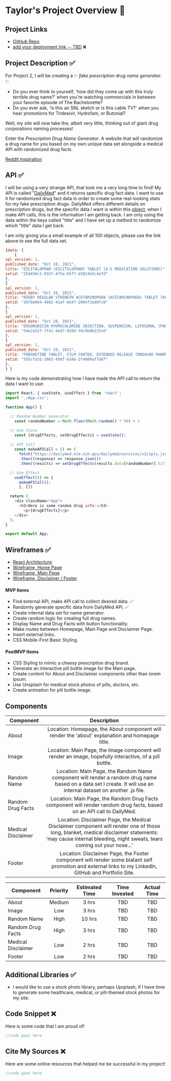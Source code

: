 # Taylor's Project Overview 👏

## Project Links 

- [GitHub Repo](https://git.generalassemb.ly/tayloroverturf/project-2-react)
- [add your deployment link -- TBD]() ❌

## Project Description ✅

For Project 2, I will be creating a ✨ *fake prescription drug name generator*. ✨
- Do you ever think to yourself, 'how did they come up with this truly terrible drug name?' when you're watching commercials in between your favorite episode of The Bachelorette?
- Do you ever ask, 'is this an SNL sketch or is this cable TV?' when you hear promotions for Tridesivir, Hydrofam, or Butonial? 

Well, my site will now take the, albeit very little, thinking out of giant drug corporations naming processes!

Enter the *Prescription Drug Name Generator*. A website that will randomize a drug name for you based on my own unique data set alongside a medical API with randomized drug facts.

[Reddit Inspiration](https://res.cloudinary.com/overturf/image/upload/v1635526902/Screen_Shot_2021-10-29_at_8.53.35_AM_jpkz54.png)


## API ✅

I will be using a very strange API, that took me a very long time to find! 
My API is called "[DailyMed](https://dailymed.nlm.nih.gov/dailymed/app-support-web-services.cfm)" and it returns specific drug fact data. I want to use it for randomized drug fact data in order to create some real-looking stats for my fake prescription drugs. DailyMed offers different details on prescription drugs, but the specific data I want is within this [object](https://dailymed.nlm.nih.gov/dailymed/services/v2/spls.json), when I make API calls, this is the information I am getting back. I am only using the data within the keys called "title" and I have set up a method to randomize which "title" data I get back. 

I am only giving you a small example of all 100 objects, please use the link above to see the full data set. 

```js
{data: {
	{
spl_version: 1,
published_date: "Oct 28, 2021",
title: "ESCITALOPRAM (ESCITSLOPRAM) TABLET [A-S MEDICATION SOLUTIONS]",
setid: "25d450c1-932f-4f5e-b5f7-d3824d3c4efd"
},
{
spl_version: 1,
published_date: "Oct 28, 2021",
title: "RUGBY REGULAR STRENGTH ACETAMINOPHEN (ACETAMINOPHEN) TABLET [REMEDYREPACK INC.]",
setid: "3078e664-4682-41af-bb47-2064f3a8bfc8"
},
{
spl_version: 1,
published_date: "Oct 28, 2021",
title: "DOXORUBICIN HYDROCHLORIDE INJECTION, SUSPENSION, LIPOSOMAL [PADAGIS US LLC]",
setid: "54e2a32f-7f41-4ed7-926d-f6c9b0b225c6"
},
{
spl_version: 1,
published_date: "Oct 28, 2021",
title: "PAROXETINE TABLET, FILM COATED, EXTENDED RELEASE [MODAVAR PHARMACEUTICALS LLC]",
setid: "555cfa31-3865-450f-b16b-2f4004af7a67"
},
} }
```

Here is my code demonstrating how I have made the API call to return the data I want to use: 
```js
import React, { useState, useEffect } from 'react';
import './App.css';

function App() {

  // Random Number Generator
    const randomNumber = Math.floor(Math.random() * 99) + 1

  // Use State
    const [drugEffects, setDrugEffects] = useState();
  
  // API Call
    const makeAPICall = () => (
      fetch("https://dailymed.nlm.nih.gov/dailymed/services/v2/spls.json")
      .then((response) => response.json())
      .then((results) => setDrugEffects(results.data[randomNumber].title)) )

  // Use Effect
    useEffect(() => {
      makeAPICall();
      }, [])

  return (
    <div className="App">
      <h3>Here is some random drug info:</h3>
        <p>{drugEffects}</p>
    </div>
  );
}

export default App;
```


## Wireframes ✅

- [React Architecture](https://res.cloudinary.com/overturf/image/upload/v1635527154/IMG_5029_srpb6c.heic)
- [Wireframe, Home Page](https://res.cloudinary.com/overturf/image/upload/v1635527182/IMG_5030_yjkcah.heic)
- [Wireframe, Main Page](https://res.cloudinary.com/overturf/image/upload/v1635527215/IMG_5031_bmb1e9.heic)
- [Wireframe, Disclaimer / Footer](https://res.cloudinary.com/overturf/image/upload/v1635527241/IMG_5032_io5ptz.heic)

#### MVP Items
- Find external API, make API call to collect desired data. ✅
- Randomly generate specific data from DailyMed API. ✅
- Create internal data set for name generator. 
- Create random logic for creating full drug names. 
- Display Name and Drug Facts with button functionality. 
- Make routes between Homepage, Main Page and Disclaimer Page. 
- Insert external links. 
- CSS Mobile-First Basic Styling. 

#### PostMVP Items

- CSS Styling to mimic a cheesy prescription drug brand. 
- Generate an interactive pill bottle image for the Main page. 
- Create content for About and Disclaimer components other than lorem ipsum. 
- Use Unsplash for medical stock photos of pills, doctors, etc. 
- Create animation for pill bottle image. 

## Components

| Component | Description | 
| --- | :---: |  
| About | Location: Homepage, the About component will render the 'about' explanation and homepage title. | 
| Image | Location: Main Page, the Image component will render an image, hopefully interactive, of a pill bottle. | 
| Random Name | Location: Main Page, the Random Name component will render a random drug name based on a data set I create. It will use an internal dataset on another .js file. | 
| Random Drug Facts | Location: Main Page, the Random Drug Facts component will render random drug facts, based on an API call to DailyMed. | 
| Medical Disclaimer | Location: Disclaimer Page, the Medical Disclaimer component will render one of those long, blanket, medical disclaimer statements: 'may cause internal bleeding, night sweats, tears coming out your nose...' | 
| Footer | Location: Disclaimer Page, the Footer component will render some blatant self promotion and external links to my LinkedIn, GitHub and Portfolio Site. | 

| Component | Priority | Estimated Time | Time Invested | Actual Time |
| --- | :---: |  :---: | :---: | :---: |
| About | Medium | 3 hrs| TBD | TBD |
| Image | Low | 3 hrs| TBD | TBD |
| Random Name | High | 10 hrs| TBD | TBD |
| Random Drug Facts | High | 3 hrs| TBD | TBD |
| Medical Disclaimer | Low | 2 hrs| TBD | TBD |
| Footer | Low | 2 hrs| TBD | TBD |


## Additional Libraries ✅
- I would like to use a stock photo library, perhaps Upsplash, if I have time to generate some healthcare, medical, or pill-themed stock photos for my site. 


## Code Snippet ❌

Here is some code that I am proud of! 

```js
//code goes here
```


## Cite My Sources ❌

Here are some online resources that helped me be successful in my project! 

```js
//code goes here
```
